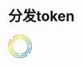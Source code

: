 # 分发token

![image](https://raw.githubusercontent.com/GweiTech/gwei-network-wiki/master/zh/images/creator/2/01.png)

